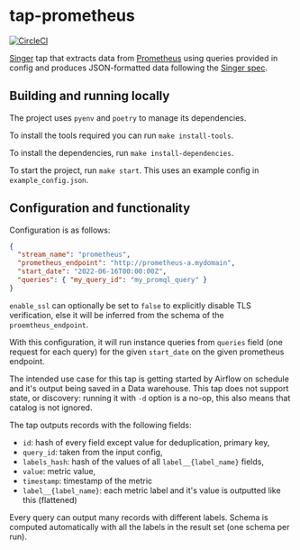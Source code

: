 # tap-prometheus

[![CircleCI](https://dl.circleci.com/status-badge/img/gh/signal-ai/tap-prometheus/tree/main.svg?style=shield)](https://dl.circleci.com/status-badge/redirect/gh/signal-ai/tap-prometheus/tree/main)

[Singer](https://www.singer.io/) tap that extracts data from [Prometheus](https://prometheus.io/) using queries provided in config and produces JSON-formatted data following the [Singer spec](https://github.com/singer-io/getting-started/blob/master/docs/SPEC.md).

## Building and running locally

The project uses `pyenv` and `poetry` to manage its dependencies.

To install the tools required you can run `make install-tools`.

To install the dependencies, run `make install-dependencies`.

To start the project, run `make start`. This uses an example config in `example_config.json`.

## Configuration and functionality

Configuration is as follows:

```json
{
  "stream_name": "prometheus",
  "prometheus_endpoint": "http://prometheus-a.mydomain",
  "start_date": "2022-06-16T00:00:00Z",
  "queries": { "my_query_id": "my_promql_query" }
}
```

`enable_ssl` can optionally be set to `false` to explicitly disable TLS verification, else it will be inferred from the schema of the `proemtheus_endpoint`.

With this configuration, it will run instance queries from `queries` field (one request for each query) for the given `start_date` on the given prometheus endpoint.

The intended use case for this tap is getting started by Airflow on schedule and it's output being saved in a Data warehouse.
This tap does not support state, or discovery: running it with `-d` option is a no-op, this also means that catalog is not ignored.

The tap outputs records with the following fields:

- `id`: hash of every field except value for deduplication, primary key,
- `query_id`: taken from the input config,
- `labels_hash`: hash of the values of all `label__{label_name}` fields,
- `value`: metric value,
- `timestamp`: timestamp of the metric
- `label__{label_name}`: each metric label and it's value is outputted like this (flattened)

Every query can output many records with different labels.
Schema is computed automatically with all the labels in the result set (one schema per run).
